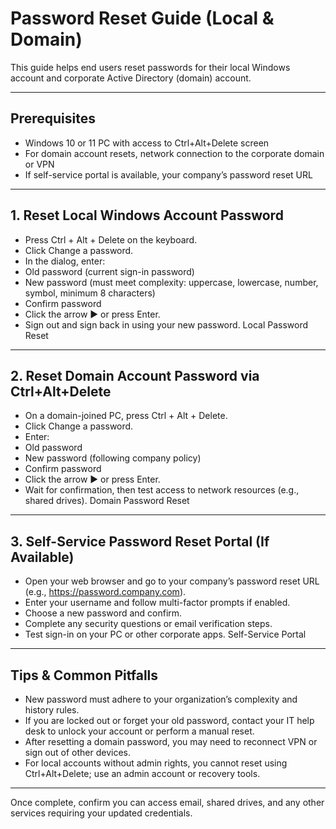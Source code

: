 # Password Reset Guide (Local & Domain)

This guide helps end users reset passwords for their local Windows account and corporate Active Directory (domain) account.

---

## Prerequisites
- Windows 10 or 11 PC with access to Ctrl+Alt+Delete screen
- For domain account resets, network connection to the corporate domain or VPN
- If self-service portal is available, your company’s password reset URL

---

## 1. Reset Local Windows Account Password
- Press Ctrl + Alt + Delete on the keyboard.
- Click Change a password.
- In the dialog, enter:
- Old password (current sign-in password)
- New password (must meet complexity: uppercase, lowercase, number, symbol, minimum 8 characters)
- Confirm password
- Click the arrow ▶️ or press Enter.
- Sign out and sign back in using your new password.
Local Password Reset

---

## 2. Reset Domain Account Password via Ctrl+Alt+Delete
- On a domain-joined PC, press Ctrl + Alt + Delete.
- Click Change a password.
- Enter:
- Old password
- New password (following company policy)
- Confirm password
- Click the arrow ▶️ or press Enter.
- Wait for confirmation, then test access to network resources (e.g., shared drives).
Domain Password Reset

---

## 3. Self-Service Password Reset Portal (If Available)
- Open your web browser and go to your company’s password reset URL (e.g., https://password.company.com).
- Enter your username and follow multi-factor prompts if enabled.
- Choose a new password and confirm.
- Complete any security questions or email verification steps.
- Test sign-in on your PC or other corporate apps.
Self-Service Portal

---

## Tips & Common Pitfalls
- New password must adhere to your organization’s complexity and history rules.
- If you are locked out or forget your old password, contact your IT help desk to unlock your account or perform a manual reset.
- After resetting a domain password, you may need to reconnect VPN or sign out of other devices.
- For local accounts without admin rights, you cannot reset using Ctrl+Alt+Delete; use an admin account or recovery tools.

----

Once complete, confirm you can access email, shared drives, and any other services requiring your updated credentials.

